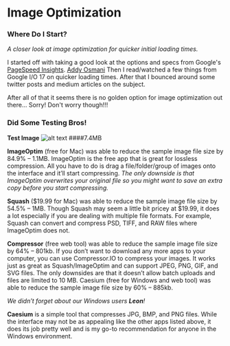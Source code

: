 # Image Optimization

### Where Do I Start?
*A closer look at image optimization for quicker initial loading times.*

I started off with taking a good look at the options and specs from Google's [PageSpeed Insights](https://developers.google.com/speed/pagespeed/insights/). [Addy Osmani]()
Then I read/watched a few things from Google I/O 17 on quicker loading times. After that I bounced around some twitter posts and medium articles on the subject.

After all of that it seems there is no golden option for image optimization out there... Sorry! Don't worry though!!!

### Did Some Testing Bros!

__Test Image__
![alt text](https://github.com/Caryyon/Image-Optimization/blob/master/Image%20Optimization%20Talk/ImageOptim/IMG_2237-1.jpg "7.4MB")
####7.4MB

__ImageOptim__ (free for Mac) was able to reduce the sample image file size by 84.9% – 1.1MB.
ImageOptim is the free app that is great for lossless compression. All you have to do is drag a file/folder/group of images onto the interface and it’ll start compressing. *The only downside is that ImageOptim overwrites your original file so you might want to save an extra copy before you start compressing.*

__Squash__ ($19.99 for Mac) was able to reduce the sample image file size by 54.5% – 1MB.
Though Squash may seem a little bit pricey at $19.99, it does a lot especially if you are dealing with multiple file formats. For example, Squash can convert and compress PSD, TIFF, and RAW files where ImageOptim does not.

__Compressor__ (free web tool) was able to reduce the sample image file size by 64% – 801kb.
If you don’t want to download any more apps to your computer, you can use Compressor.IO to compress your images. It works just as great as Squash/ImageOptim and can support JPEG, PNG, GIF, and SVG files. The only downsides are that it doesn’t allow batch uploads and files are limited to 10 MB.
Caesium (free for Windows and web tool) was able to reduce the sample image file size by 60% – 885kb.

*We didn’t forget about our Windows users __Leon__!*

__Caesium__ is a simple tool that compresses JPG, BMP, and PNG files. While the interface may not be as appealing like the other apps listed above, it does its job pretty well and is my go-to recommendation for anyone in the Windows environment.

